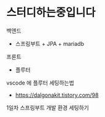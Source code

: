 # 스터디하는중입니다


백엔드
- 스프링부트 + JPA + mariadb

프론트
- 플루터

vscode 에 플루터 세팅하는법
- https://dalgonakit.tistory.com/98


1일차
스프링부트 개발 환경 세팅하기
